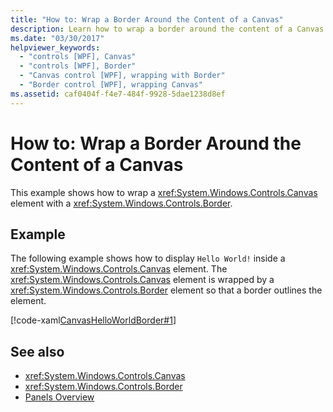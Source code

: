 ```yaml
---
title: "How to: Wrap a Border Around the Content of a Canvas"
description: Learn how to wrap a border around the content of a Canvas element in a Windows Presentation Foundation (WPF) application.
ms.date: "03/30/2017"
helpviewer_keywords: 
  - "controls [WPF], Canvas"
  - "controls [WPF], Border"
  - "Canvas control [WPF], wrapping with Border"
  - "Border control [WPF], wrapping Canvas"
ms.assetid: caf0404f-f4e7-484f-9928-5dae1238d8ef
---
```

# How to: Wrap a Border Around the Content of a Canvas

This example shows how to wrap a <xref:System.Windows.Controls.Canvas> element with a <xref:System.Windows.Controls.Border>.  
  
## Example  

 The following example shows how to display `Hello World!` inside a <xref:System.Windows.Controls.Canvas> element. The <xref:System.Windows.Controls.Canvas> element is wrapped by a <xref:System.Windows.Controls.Border> element so that a border outlines the element.  
  
 [!code-xaml[CanvasHelloWorldBorder#1](~/samples/snippets/csharp/VS_Snippets_Wpf/CanvasHelloWorldBorder/CS/default.xaml#1)]  
  
## See also

- <xref:System.Windows.Controls.Canvas>
- <xref:System.Windows.Controls.Border>
- [Panels Overview](panels-overview.md)
